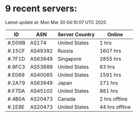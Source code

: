 # 9 recent servers:

Latest update at: Mon Mar 30 04:10:07 UTC 2020

| ID | ASN | Server Country | Online |
| -- | --- | -------------- | ------ |
| #.D09B | AS174 | United States | 1 hrs |
| #.15CF | AS49392 | Russia | 1607 hrs |
| #.7F1D | AS63949 | Singapore | 2855 hrs |
| #.9FC3 | AS53889 | United States | 63 hrs |
| #.E069 | AS40065 | United States | 1591 hrs |
| #.2A79 | AS63949 | Japan | 271 hrs |
| #.F7DA | AS45102 | United States | 881 hrs |
| #.4B0A | AS20473 | Canada | 2 hrs offline |
| #.1E8E | AS20473 | United States | 44 hrs offline |

